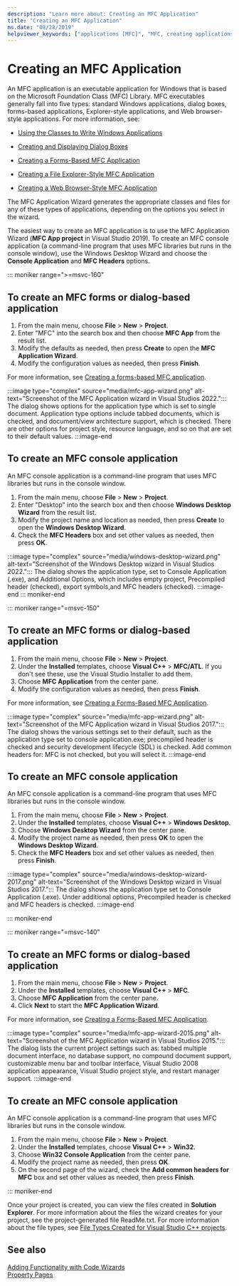 ```yaml
---
description: "Learn more about: Creating an MFC Application"
title: "Creating an MFC Application"
ms.date: "08/28/2019"
helpviewer_keywords: ["applications [MFC]", "MFC, creating applications", "MFC applications"]
---
```

# Creating an MFC Application

An MFC application is an executable application for Windows that is based on the Microsoft Foundation Class (MFC) Library. MFC executables generally fall into five types: standard Windows applications, dialog boxes, forms-based applications, Explorer-style applications, and Web browser-style applications. For more information, see:

- [Using the Classes to Write Windows Applications](../../mfc/using-the-classes-to-write-applications-for-windows.md)

- [Creating and Displaying Dialog Boxes](../../mfc/creating-and-displaying-dialog-boxes.md)

- [Creating a Forms-Based MFC Application](../../mfc/reference/creating-a-forms-based-mfc-application.md)

- [Creating a File Explorer-Style MFC Application](../../mfc/reference/creating-a-file-explorer-style-mfc-application.md)

- [Creating a Web Browser-Style MFC Application](../../mfc/reference/creating-a-web-browser-style-mfc-application.md)

The MFC Application Wizard generates the appropriate classes and files for any of these types of applications, depending on the options you select in the wizard.

The easiest way to create an MFC application is to use the MFC Application Wizard (**MFC App project** in Visual Studio 2019). To create an MFC console application (a command-line program that uses MFC libraries but runs in the console window), use the Windows Desktop Wizard and choose the **Console Application** and **MFC Headers** options.

::: moniker range=">=msvc-160"

## To create an MFC forms or dialog-based application

1. From the main menu, choose **File** > **New** > **Project**.
1. Enter "MFC" into the search box and then choose **MFC App** from the result list.
1. Modify the defaults as needed, then press **Create** to open the **MFC Application Wizard**.
1. Modify the configuration values as needed, then press **Finish**.

For more information, see [Creating a forms-based MFC application](creating-a-forms-based-mfc-application.md).

:::image type="complex" source="media/mfc-app-wizard.png" alt-text="Screenshot of the MFC Application wizard in Visual Studios 2022.":::
The dialog shows options for the application type which is set to single document. Application type options include tabbed documents, which is checked, and document/view architecture support, which is checked. There are other options for project style, resource language, and so on that are set to their default values.
:::image-end

## To create an MFC console application

An MFC console application is a command-line program that uses MFC libraries but runs in the console window.

1. From the main menu, choose **File** > **New** > **Project**.
1. Enter "Desktop" into the search box and then choose **Windows Desktop Wizard** from the result list.
1. Modify the project name and location as needed, then press **Create** to open the **Windows Desktop Wizard**.
1. Check the **MFC Headers** box and set other values as needed, then press **OK**.

:::image type="complex" source="media/windows-desktop-wizard.png" alt-text="Screenshot of the Windows Desktop wizard in Visual Studios 2022.":::
The dialog shows the application type, set to Console Application (.exe), and Additional Options, which includes empty project, Precompiled header (checked), export symbols,and MFC headers (checked).
:::image-end
::: moniker-end

::: moniker range="=msvc-150"

## To create an MFC forms or dialog-based application

1. From the main menu, choose **File** > **New** > **Project**.
1. Under the **Installed** templates, choose **Visual C++** > **MFC/ATL**. If you don't see these, use the Visual Studio Installer to add them.
1. Choose **MFC Application** from the center pane.
1. Modify the configuration values as needed, then press **Finish**.

For more information, see [Creating a Forms-Based MFC Application](creating-a-forms-based-mfc-application.md).

:::image type="complex" source="media/mfc-app-wizard.png" alt-text="Screenshot of the MFC Application wizard in Visual Studios 2017.":::
The dialog shows the various settings set to their default, such as the application type set to console application.exe; precompiled header is checked and security development lifecycle (SDL) is checked. Add common headers for: MFC is not checked, but you will select it.
:::image-end

## To create an MFC console application

An MFC console application is a command-line program that uses MFC libraries but runs in the console window.

1. From the main menu, choose **File** > **New** > **Project**.
1. Under the **Installed** templates, choose **Visual C++** > **Windows Desktop**.
1. Choose **Windows Desktop Wizard** from the center pane.
1. Modify the project name as needed, then press **OK** to open the **Windows Desktop Wizard**.
1. Check the **MFC Headers** box and set other values as needed, then press **Finish**.

:::image type="complex" source="media/windows-desktop-wizard-2017.png" alt-text="Screenshot of the Windows Desktop wizard in Visual Studios 2017.":::
The dialog shows the application type set to Console Application (.exe). Under additional options, Precompiled header is checked and MFC headers is checked.
:::image-end

::: moniker-end

::: moniker range="=msvc-140"

## To create an MFC forms or dialog-based application

1. From the main menu, choose **File** > **New** > **Project**.
1. Under the **Installed** templates, choose **Visual C++** > **MFC**.
1. Choose **MFC Application** from the center pane.
1. Click **Next** to start the **MFC Application Wizard**.

For more information, see [Creating a Forms-Based MFC Application](creating-a-forms-based-mfc-application.md).

:::image type="complex" source="media/mfc-app-wizard-2015.png" alt-text="Screenshot of the MFC Application wizard in Visual Studios 2015.":::
The dialog lists the current project settings such as: tabbed multiple document interface, no database support, no compound document support, customizable menu bar and toolbar interface, Visual Studio 2008 application appearance, Visual Studio project style, and restart manager support.
:::image-end

## To create an MFC console application

An MFC console application is a command-line program that uses MFC libraries but runs in the console window.

1. From the main menu, choose **File** > **New** > **Project**.
1. Under the **Installed** templates, choose **Visual C++** > **Win32**.
1. Choose **Win32 Console Application** from the center pane.
1. Modify the project name as needed, then press **OK**.
1. On the second page of the wizard, check the **Add common headers for MFC** box and set other values as needed, then press **Finish**.

::: moniker-end

Once your project is created, you can view the files created in **Solution Explorer**. For more information about the files the wizard creates for your project, see the project-generated file ReadMe.txt. For more information about the file types, see [File Types Created for Visual Studio C++ projects](../../build/reference/file-types-created-for-visual-cpp-projects.md).

## See also

[Adding Functionality with Code Wizards](../../ide/adding-functionality-with-code-wizards-cpp.md)\
[Property Pages](../../build/reference/property-pages-visual-cpp.md)
